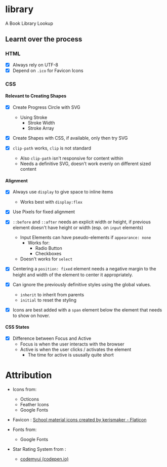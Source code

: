 # library
A Book Library Lookup

## Learnt over the process

### HTML

- [x] Always rely on UTF-8
- [x] Depend on `.ico` for Favicon Icons

### CSS

#### Relevant to Creating Shapes

- [x] Create Progress Circle with SVG
    - Using Stroke
        - Stroke Width
        - Stroke Array

- [x] Create Shapes with CSS, if available, only then try SVG

- [x] `clip-path` works, `clip` is not standard
    - Also `clip-path` isn't responsive for content within
    - Needs a definitive SVG, doesn't work evenly on different sized content

#### Alignment

- [x] Always use `display` to give space to inline items
    - Works best with `display:flex`

- [x] Use Pixels for fixed alignment

- [x] `::before` and `::after` needs an explicit width or height, if previous element doesn't have height or width (esp. on `input` elements)
    - Input Elements can have pseudo-elements if `appearance: none`
        - Works for:
            - Radio Button
            - Checkboxes
    - Doesn't works for `select`

- [x] Centering a `position: fixed` element needs a negative margin to the height and width of the element to center it appropriately.

- [x] Can ignore the previously definitive styles using the global values.
    - `inherit` to inherit from parents
    - `initial` to reset the styling

- [x] Icons are best added with a `span` element below the element that needs to show on hover.

#### CSS States

- [x] Difference between Focus and Active
    - Focus is when the user interacts with the browser
    - Active is when the user clicks / activates the element
        - The time for active is ususally quite short



# Attribution

- Icons from:
    - Octicons
    - Feather Icons
    - Google Fonts

- Favicon : [School material icons created by kerismaker - Flaticon](https://www.flaticon.com/free-icons/school-material)

- Fonts from:
    - Google Fonts

- Star Rating System from :
    - [codemyui (codepen.io)](https://codepen.io/ashleynolan/pen/MyqrPr?editors=0100)